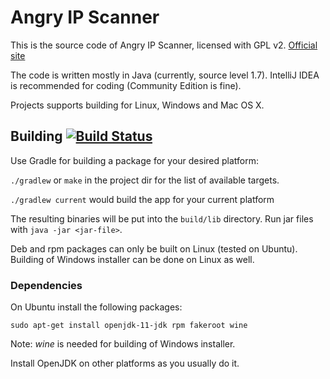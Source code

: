 # Angry IP Scanner

This is the source code of Angry IP Scanner, licensed with GPL v2. [Official site](https://angryip.org/)

The code is written mostly in Java (currently, source level 1.7).
IntelliJ IDEA is recommended for coding (Community Edition is fine).

Projects supports building for Linux, Windows and Mac OS X.

## Building [![Build Status](https://travis-ci.org/angryip/ipscan.svg?branch=master)](https://travis-ci.org/angryip/ipscan)

Use Gradle for building a package for your desired platform:

`./gradlew` or `make` in the project dir for the list of available targets.

`./gradlew current` would build the app for your current platform

The resulting binaries will be put into the `build/lib` directory.
Run jar files with `java -jar <jar-file>`.

Deb and rpm packages can only be built on Linux (tested on Ubuntu). 
Building of Windows installer can be done on Linux as well.

### Dependencies

On Ubuntu install the following packages:
```
sudo apt-get install openjdk-11-jdk rpm fakeroot wine
```
Note: *wine* is needed for building of Windows installer.

Install OpenJDK on other platforms as you usually do it.
